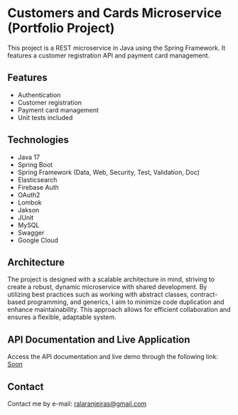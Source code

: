 # Customers and Cards Microservice (Portfolio Project)

This project is a REST microservice in Java using the Spring Framework. It features a customer registration API and payment card management.

## Features

- Authentication
- Customer registration
- Payment card management
- Unit tests included

## Technologies

- Java 17
- Spring Boot
- Spring Framework (Data, Web, Security, Test, Validation, Doc)
- Elasticsearch
- Firebase Auth
- OAuth2
- Lombok
- Jakson
- JUnit
- MySQL
- Swagger
- Google Cloud

## Architecture

The project is designed with a scalable architecture in mind, striving to create a robust, dynamic microservice with shared development. By utilizing best practices such as working with abstract classes, contract-based programming, and generics, I aim to minimize code duplication and enhance maintainability. This approach allows for efficient collaboration and ensures a flexible, adaptable system.

## API Documentation and Live Application

Access the API documentation and live demo through the following link: [Soon]()

## Contact

Contact me by e-mail: [ralaranjeiras@gmail.com](mailto:ralaranjeiras@gmail.com)

